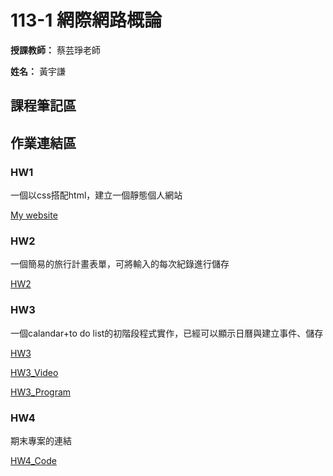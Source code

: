 # 113-1 網際網路概論

**授課教師：** 蔡芸琤老師

**姓名：** 黃宇謙

## 課程筆記區
## 作業連結區
### HW1 
一個以css搭配html，建立一個靜態個人網站

[My website](https://arthurarthurarthur0817.github.io/Website/)

### HW2
一個簡易的旅行計畫表單，可將輸入的每次紀錄進行儲存

[HW2](https://youtu.be/R8iDpLFDLok)

### HW3
一個calandar+to do list的初階段程式實作，已經可以顯示日曆與建立事件、儲存

[HW3](https://youtu.be/Q39oawEFj0A?si=FBy8Jyehs7cUaJLV)

[HW3_Video](https://youtu.be/RYi0gbDHV1M)

[HW3_Program](https://github.com/ArthurArthurArthur0817/Web/tree/main/HW3)

### HW4

期末專案的連結

[HW4_Code]([https://calendar-p3se.onrender.com](https://github.com/ArthurArthurArthur0817/Calendar.git))

